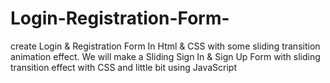 # Login-Registration-Form-
create Login & Registration Form In Html & CSS with some sliding transition animation effect. We will make a Sliding Sign In & Sign Up Form with sliding transition effect with CSS and little bit using JavaScript
